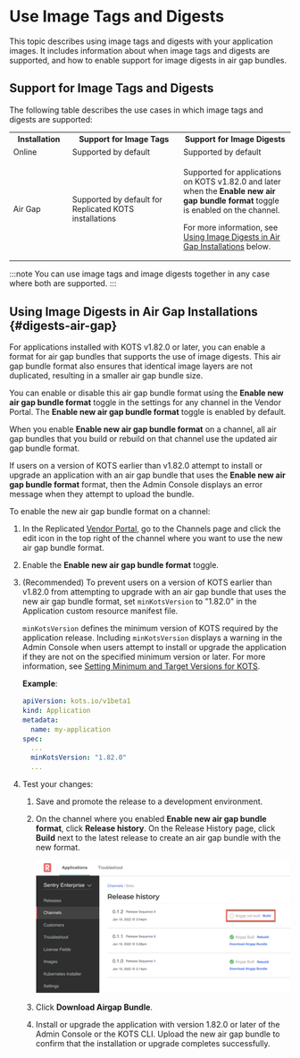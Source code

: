 # Use Image Tags and Digests

This topic describes using image tags and digests with your application images. It includes information about when image tags and digests are supported, and how to enable support for image digests in air gap bundles.

## Support for Image Tags and Digests

The following table describes the use cases in which image tags and digests are supported:

<table>
  <tr>
    <th width="10%">Installation</th>
    <th width="30%">Support for Image Tags</th>
    <th width="30%">Support for Image Digests</th>
  </tr>
  <tr>
    <td>Online</td>
    <td>Supported by default</td>
    <td>Supported by default</td>
  </tr>
  <tr>
    <td>Air Gap</td>
    <td>Supported by default for Replicated KOTS installations</td>
    <td>
    <p>Supported for applications on KOTS v1.82.0 and later when the <b>Enable new air gap bundle format</b> toggle is enabled on the channel.</p>
    <p>For more information, see <a href="#digests-air-gap">Using Image Digests in Air Gap Installations</a> below.</p>
    </td>
  </tr>
</table>

:::note
You can use image tags and image digests together in any case where both are supported.
:::

## Using Image Digests in Air Gap Installations {#digests-air-gap}

For applications installed with KOTS v1.82.0 or later, you can enable a format for air gap bundles that supports the use of image digests. This air gap bundle format also ensures that identical image layers are not duplicated, resulting in a smaller air gap bundle size.

You can enable or disable this air gap bundle format using the **Enable new air gap bundle format** toggle in the settings for any channel in the Vendor Portal. The **Enable new air gap bundle format** toggle is enabled by default.

When you enable **Enable new air gap bundle format** on a channel, all air gap bundles that you build or rebuild on that channel use the updated air gap bundle format.

If users on a version of KOTS earlier than v1.82.0 attempt to install or upgrade an application with an air gap bundle that uses the **Enable new air gap bundle format** format, then the Admin Console displays an error message when they attempt to upload the bundle.

To enable the new air gap bundle format on a channel:

1. In the Replicated [Vendor Portal](https://vendor.replicated.com/channels), go to the Channels page and click the edit icon in the top right of the channel where you want to use the new air gap bundle format.
1. Enable the **Enable new air gap bundle format** toggle.
1. (Recommended) To prevent users on a version of KOTS earlier than v1.82.0 from attempting to upgrade with an air gap bundle that uses the new air gap bundle format, set `minKotsVersion` to "1.82.0" in the Application custom resource manifest file.

   `minKotsVersion` defines the minimum version of KOTS required by the application release. Including `minKotsVersion` displays a warning in the Admin Console when users attempt to install or upgrade the application if they are not on the specified minimum version or later. For more information, see [Setting Minimum and Target Versions for KOTS](packaging-kots-versions).

   **Example**:

   ```yaml
   apiVersion: kots.io/v1beta1
   kind: Application
   metadata:
     name: my-application
   spec:
     ...
     minKotsVersion: "1.82.0"
     ...
   ```

1. Test your changes:
   1. Save and promote the release to a development environment.
   1. On the channel where you enabled **Enable new air gap bundle format**, click **Release history**. On the Release History page, click **Build** next to the latest release to create an air gap bundle with the new format.

      ![Vendor portal release history page](../../static/images/airgap-download-bundle.png)

   1. Click **Download Airgap Bundle**.
   1. Install or upgrade the application with version 1.82.0 or later of the Admin Console or the KOTS CLI. Upload the new air gap bundle to confirm that the installation or upgrade completes successfully.